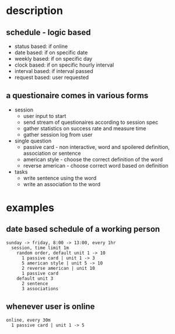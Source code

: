 # description

## schedule - logic based
  - status based: if online
  - date based: if on specific date
  - weekly based: if on specific day
  - clock based: if on specific hourly interval
  - interval based: if interval passed
  - request based: user requested

## a questionaire comes in various forms
  - session
    - user input to start
    - send stream of questionaires according to session spec
    - gather statistics on success rate and measure time
    - gather session log from user
  - single question
    - passive card - non interactive, word and spoilered definition, association or sentence
    - american style - choose the correct definition of the word 
    - reverse american - choose correct word based on definition
  - tasks
    - write sentence using the word
    - write an association to the word

# examples

## date based schedule of a working person
```
sunday -> friday, 8:00 -> 13:00, every 1hr
  session, time limit 1m
    random order, default unit 1 -> 10
      1 passive card | unit 1 -> 3
      5 american style | unit 5 -> 10
      2 reverse american | unit 10
      1 passive card
    default unit 3
      2 sentence
      3 associations
```

## whenever user is online
```
online, every 30m
  1 passive card | unit 1 -> 5
```


